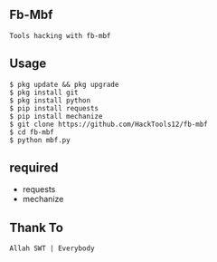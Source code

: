 ## Fb-Mbf
```
Tools hacking with fb-mbf
```
## Usage
```
$ pkg update && pkg upgrade
$ pkg install git
$ pkg install python
$ pip install requests
$ pip install mechanize
$ git clone https://github.com/HackTools12/fb-mbf
$ cd fb-mbf
$ python mbf.py
```
## required
- requests
- mechanize
## Thank To
```
Allah SWT | Everybody
```

